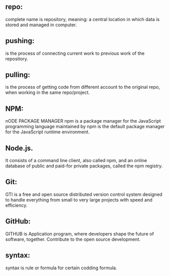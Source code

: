 ## repo: 
complete name is repository, meaning: a central location in which data is stored and managed in computer.

## pushing: 
is the process of connecting current work to previous work of the repository.

## pulling:
is the process of getting code from different account to the original repo, when working in the same repo/project.

## NPM:
nODE PACKAGE MANAGER npm is a package manager for the JavaScript programming language maintained by npm is the default package manager for the JavaScript runtime environment.

## Node.js. 
It consists of a command line client, also called npm, and an online database of public and paid-for private packages, called the npm registry.

## Git: 
GTI is a free and open source distributed version control system designed to handle everything from small to very large projects with speed and efficiency.

## GitHub:  
GITHUB is Application program, where developers shape the future of software, together. Contribute to the open source development.
## syntax:
syntax is rule or formula for certain codding formula.


